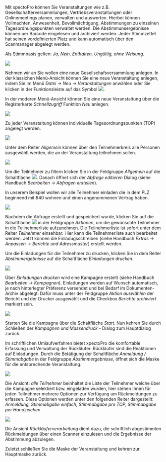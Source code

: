 Mit xpectoPro können Sie Veranstaltungen wie z.B.  Gesellschafterversammlungen, Vertriebsveranstaltungen oder Onlinemeetings planen, verwalten und auswerten. 
Hierbei können Vollmachten, Anwesenheit, Bevollmächtigung, Abstimmungen zu einzelnen Tagesordnungspunkten verwaltet werden. Die Abstimmunsergebnisse können per Barcode eingelesen und archiviert werden. Jeder Stimmzettel hat seinen vordefinierten Platz und kann automatisch über den Scanmanager abgelegt werden.

Als Stimmbasis gelten: *Ja, Nein, Enthalten, Ungültig, ohne Weisung*.

![](http://xpecto.github.io/docs/img/img_1461314474687.png)

Nehmen wir an Sie wollen eine neue Gesellschafsversammlung anlegen. 
In der klassichen Menü-Ansicht können Sie eine neue Veranstaltung anlegen, indem Sie  im Menü *Datei → Neu → Veranstaltungen* anwählen oder Sie klicken in der Funktionsleiste auf das Symbol ![](http://xpecto.github.io/docs/img/img_1461313282979.png). 

In der moderen Menü-Ansicht können Sie eine neue Veranstaltung über die Registerkarte *Schnellzugriff* Funktion *Neu* anlegen.

![](http://xpecto.github.io/docs/img/img_1461314296087.png)

 Zu jeder Veranstaltung können individuelle Tagesordnungspunkten (TOP) angelegt werden. 

![](http://xpecto.github.io/docs/xpecto/Datei/Neu/Veranstaltungen/TOP_neu.png)

Unter dem Reiter *Allgemein* können über den Teilnehmerkreis alle Personen ausgewählt werden, die an der Veranstaltung teilnehmen sollen. 

![](http://xpecto.github.io/docs/img/img_1461314600710.png)

Um die Teilnehmer zu filtern klicken Sie in der Feldgruppe *Allgemein* auf die Schaltfläche ![](http://xpecto.github.io/docs/img/img_1461319360655.png). Danach öffnet sich der *Abfrage editieren* Dialog (siehe Handbuch *Bearbeiten → Abfragen erstellen*). 

In unserem Beispiel wollen wir alle Teilnehmer einladen die in dem PLZ beginnend mit 840 wohnen und einen angenommenen Vertrag haben.

![](http://xpecto.github.io/docs/xpecto/Datei/Neu/Veranstaltungen/Abfragen_und_Listen.png)

Nachdem die Abfrage erstellt und gespeichert wurde, klicken Sie auf die Schaltfläche ![](http://xpecto.github.io/docs/img/img_1461319694044.png) in der Feldgruppe *Aktionen*, um die gewünschte Teilnehmer in die Teilnehmerliste aufzunehmen. 
Die Teilnehmerliste ist sofort unter dem Reiter *Teilnehmer* einsehbar. Hier kann die Teilnehmerliste auch bearbeitet werden. 
Jetzt können die Einladugsschreiben (siehe Handbuch *Extras → Anpassen → Berichte und Adressmuster*) erstellt werden.

Um die Einladungen für die Teilnehmer zu drucken, klicken Sie in dem Reiter *Abstimmergebnisse* auf die  Schaltfläche *Einladungen drucken*.

![](http://xpecto.github.io/docs/xpecto/Datei/Neu/Veranstaltungen/Abstimmergebnisse_Einladungen_drucken.png)

Über *Einladungen drucken* wird eine Kampagne erstellt (siehe Handbuch *Bearbeiten → Kampagnen*). Einladungen werden auf Wunsch automatisch, je nach hinterlegter Präferenz versendet und bei Bedarf im Dokumenten-Archiv abgelegt. Dafür muss unter der Feldgruppe *Aktion auswählen* der Bericht und der Drucker ausgewählt und die Checkbox *Berichte archiviert* markiert sein.

![](http://xpecto.github.io/docs/xpecto/Datei/Neu/Veranstaltungen/Kampagnen_und_Massendruck.png)

Starten Sie die Kampagne über die Schaltfläche *Start*. Nun kehren Sie durch Schließen der *Kampagnen und Massendruck* - Dialog zum Hauptdialog zurück.

Im schriftlichen Umlaufverfahren bietet xpectoPro die komfortable Erfassung  und Verwaltung der Rückläufer. Rückläufer sind die Reaktionen auf Einladungen. Durch die Betätigung der Schaltfläche *Anmeldung / Stimmabgabe* in der Feldgruppe *Abstimmergebnisse*, öffnet sich die Maske für die entsprechende Veranstaltung. 

![](http://xpecto.github.io/docs/xpecto/Datei/Neu/Veranstaltungen/Abstimmergebnisse_Anmeldung_Stimmabgabe.png)

Die Ansicht: *alle Teilnehmer* beinhaltet die Liste der Teilnehmer welche über die Kampagne selektiert bzw. eingeladen wurden, hier stehen Ihnen für jeden Teilnehmer mehrere Optionen zur Verfügung um Rückmeldungen zu erfassen. Diese Optionen werden unter den folgenden Reiter dargestellt: *Anmeldung, Stimmabgabe einfach, Stimmabgabe pro TOP, Stimmabgabe per Handzeichen*.

![](http://xpecto.github.io/docs/xpecto/Datei/Neu/Veranstaltungen/Anmeldung_Stimmabgabe_1.png)

Die Ansicht *Rückläuferverarbeitung* dient dazu, die schriftlich abgestimmten Rückmeldungen über einen  Scanner einzulesen und die Ergebnisse der Abstimmung abzulegen.

Zuletzt schließen Sie die Maske der Veranstaltung und kehren zur Hauptmaske zurück.
								 									 




